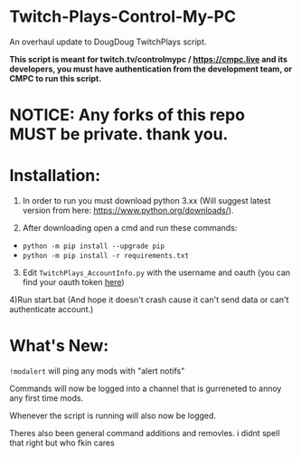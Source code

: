 # Twitch-Plays-Control-My-PC

An overhaul update to DougDoug TwitchPlays script.

**This script is meant for twitch.tv/controlmypc / https://cmpc.live and its developers, you must have authentication from the development team, or CMPC to run this script.**


# NOTICE: Any forks of this repo MUST be private. thank you.

# Installation:

  1) In order to run you must download python 3.xx (Will suggest latest version from here: https://www.python.org/downloads/).

  2) After downloading open a cmd and run these commands:
  
  * `python -m pip install --upgrade pip`
  * `python -m pip install -r requirements.txt`

  3) Edit `TwitchPlays_AccountInfo.py` with the username and oauth (you can find your oauth token [here](http://twitchapps.com/tmi/))

  4)Run start.bat (And hope it doesn't crash cause it can't send data or can't authenticate account.)

# What's New:

`!modalert` will ping any mods with "alert notifs" 

Commands will now be logged into a channel that is gurreneted to annoy any first time mods.

Whenever the script is running will also now be logged.

Theres also been general command additions and removles. i didnt spell that right but who fkin cares
